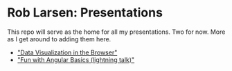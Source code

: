 #  Rob Larsen: Presentations

This repo will serve as the home for all my presentations. Two for now. More as I get around to adding them here. 

* ["Data Visualization in the Browser"](https://github.com/roblarsen/dataviz)
* ["Fun with Angular Basics (lightning talk)"](angular-basics) 
